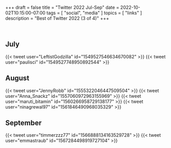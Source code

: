 +++
draft = false
title = "Twitter 2022 Jul-Sep"
date = 2022-10-02T10:15:00-07:00
tags = [
  "social",
  "media"
]
topics = [
  "links"
]
description = "Best of Twitter 2022 (3 of 4)"
+++
<div align="center" style="font-size:x-small"></div><br clear="all" />

## July

{{< tweet user="LeftistGodzilla" id="1549527546634670082" >}}
{{< tweet user="paulisci" id="1549527748950892544" >}}

## August

{{< tweet user="JennyRobb" id="1555322046447509504" >}}
{{< tweet user="Anna_Snackz" id="1557060972963155969" >}}
{{< tweet user="maruti_bitamin" id="1560266958729138177" >}}
{{< tweet user="ninagrewal97" id="1561846490968035329" >}}

## September

{{< tweet user="timmerzzz77" id="1566888134163529728" >}}
{{< tweet user="emmastraub" id="1567284498919727104" >}}
